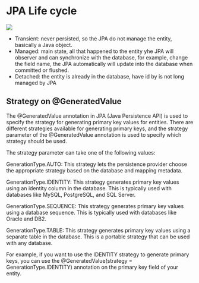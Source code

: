 # JPA Life cycle

<img src="https://i.imgur.com/tGGdt8g.png">


- Transient: never persisted, so the JPA do not manage the entity, basically a Java object.
- Managed: main state, all that happened to the entity yhe JPA will observer and can synchronize with the database, for example, change the field name, the JPA automatically will update into the database when committed or flushed. 
- Detached: the entity is already in the database, have id by is not long managed by JPA

## Strategy on @GeneratedValue 
The @GeneratedValue annotation in JPA (Java Persistence API) is used to specify the strategy for generating primary key values for entities. There are different strategies available for generating primary keys, and the strategy parameter of the @GeneratedValue annotation is used to specify which strategy should be used.

The strategy parameter can take one of the following values:

GenerationType.AUTO: This strategy lets the persistence provider choose the appropriate strategy based on the database and mapping metadata.

GenerationType.IDENTITY: This strategy generates primary key values using an identity column in the database. This is typically used with databases like MySQL, PostgreSQL, and SQL Server.

GenerationType.SEQUENCE: This strategy generates primary key values using a database sequence. This is typically used with databases like Oracle and DB2.

GenerationType.TABLE: This strategy generates primary key values using a separate table in the database. This is a portable strategy that can be used with any database.

For example, if you want to use the IDENTITY strategy to generate primary keys, you can use the @GeneratedValue(strategy = GenerationType.IDENTITY) annotation on the primary key field of your entity.